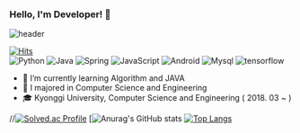 ### Hello, I'm Developer! 👋
![header](https://capsule-render.vercel.app/api?type=waving&color=9577C4&height=300&section=header&text=WELCOME%20TO%20MY%20SPACE!&fontSize=50&fontColor=ffffff)

[![Hits](https://hits.seeyoufarm.com/api/count/incr/badge.svg?url=https%3A%2F%2Fgithub.com%2Fthsayrud0&count_bg=%239577C4&title_bg=%23D9C6F6&icon=&icon_color=%23E7E7E7&title=hits&edge_flat=false)](https://hits.seeyoufarm.com)<br>
<img alt="Python" src ="https://img.shields.io/badge/PYTHON-blue.svg?&style=for-the-badge&logo=python&logoColor=white"/>
<img alt="Java" src ="https://img.shields.io/badge/JAVA-red.svg?&style=for-the-badge&logo=java&logoColor=white"/>
<img alt="Spring" src ="https://img.shields.io/badge/Spring-Green.svg?&style=for-the-badge&logo=spring&logoColor=white"/>
<img alt="JavaScript" src ="https://img.shields.io/badge/JAVASCRIPT-yellow.svg?&style=for-the-badge&logo=javascript&logoColor=white"/>
<img alt="Android" src ="https://img.shields.io/badge/Android-Green.svg?&style=for-the-badge&logo=android&logoColor=white"/>
<img alt="Mysql" src ="https://img.shields.io/badge/MySQL-blue.svg?&style=for-the-badge&logo=mysql&logoColor=white"/>
<img alt="tensorflow" src ="https://img.shields.io/badge/Tensorflow-orange.svg?&style=for-the-badge&logo=tensorflow&logoColor=white"/><br>

- 🌱 I’m currently learning Algorithm and JAVA
- 🥇 I majored in Computer Science and Engineering
- 🎓 Kyonggi University, Computer Science and Engineering ( 2018. 03 ~ )

//[![Solved.ac Profile](http://mazassumnida.wtf/api/generate_badge?boj=thsayrud0)](https://solved.ac/thsayrud0)
[![Anurag's GitHub stats](https://github-readme-stats.vercel.app/api?username=thsayrud0&&show_icons=true&theme=gruvbox)
[![Top Langs](https://github-readme-stats.vercel.app/api/top-langs/?username=thsayrud0)](https://github.com/thsayrud0/github-readme-stats)
<!--
**thsayrud0/thsayrud0** is a ✨ _special_ ✨ repository because its `README.md` (this file) appears on your GitHub profile.
Here are some ideas to get you started:
- 🔭 I’m currently working on ...
- 🌱 I’m currently learning ...
- 👯 I’m looking to collaborate on ...
- 🤔 I’m looking for help with ...
- 💬 Ask me about ...
- 📫 How to reach me: ...
- 😄 Pronouns: ...
- ⚡ Fun fact: ...
-->

